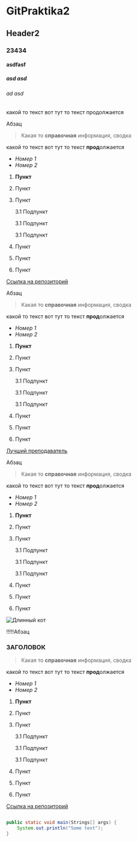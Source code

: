# GitPraktika2
## Header2
### 23434
#### asdfasf
##### asd asd
###### ad asd

какой то текст вот тут
то текст продолжается

Абзац

>Какая то **справочная** информация, сводка

какой то текст вот тут
то текст **прод**олжается

* *Номер 1*
* _Номер 2_

1. __Пункт__
2. Пункт
3. Пункт

    3.1 Подпункт

    3.1 Подпункт
    
    3.1 Подпункт
4. Пункт
5. Пункт
6. Пункт

[Ссылка на репозиторий](Folder)


Абзац

>Какая то **справочная** информация, сводка

какой то текст вот тут
то текст **прод**олжается

* *Номер 1*
* _Номер 2_

1. __Пункт__
2. Пункт
3. Пункт

    3.1 Подпункт

    3.1 Подпункт
    
    3.1 Подпункт
4. Пункт
5. Пункт
6. Пункт

[Лучший преподаватель](Смешнойшарик.jfif)

Абзац

>Какая то **справочная** информация, сводка

какой то текст вот тут
то текст **прод**олжается

* *Номер 1*
* _Номер 2_

1. __Пункт__
2. Пункт
3. Пункт

    3.1 Подпункт

    3.1 Подпункт
    
    3.1 Подпункт
4. Пункт
5. Пункт
6. Пункт

![Длинный кот](https://cnet2.cbsistatic.com/img/S8WsucQh6wWeUG1yrQi66jKNtto=/940x0/2020/09/22/ad4bd31b-cf8c-46f5-aa70-231df9acc041/longcat.jpg)

!!!!!Абзац

### ЗАГОЛОВОК

>Какая то **справочная** информация, сводка

какой то текст вот тут
то текст **прод**олжается

* *Номер 1*
* _Номер 2_

1. __Пункт__
2. Пункт
3. Пункт

    3.1 Подпункт

    3.1 Подпункт
    
    3.1 Подпункт
4. Пункт
5. Пункт
6. Пункт

[Ссылка на репозиторий](Folder)

```java

public static void main(Strings[] args) {
    System.out.println("Some text");
}

```